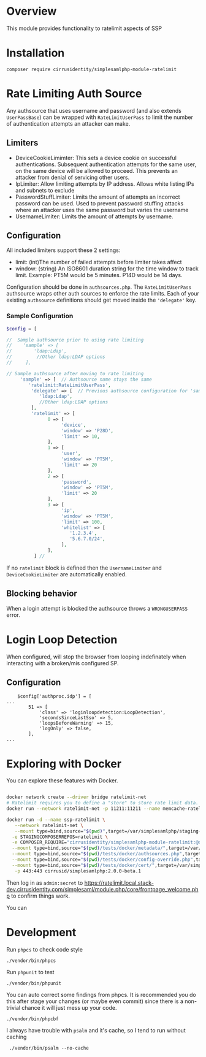 # Overview

This module provides functionality to ratelimit aspects of SSP

# Installation

    composer require cirrusidentity/simplesamlphp-module-ratelimit


# Rate Limiting Auth Source

Any authsource that uses username and password (and also extends `UserPassBase`)
can be wrapped with `RateLimitUserPass` to limit the number of authentication attempts
an attacker can make.

## Limiters

* DeviceCookieLimimter: This sets a device cookie on successful authentications.
Subsequent authentication attempts for the same user, on the same device will be allowed to proceed. This
prevents an attacker from denial of servicing other users.
* IpLimiter: Allow limiting attempts by IP address. Allows white listing IPs and subnets to
exclude
* PasswordStuffLimiter: Limits the amount of attempts an incorrect password can be used. Used
to prevent password stuffing attacks where an attacker uses the same password but varies
the username
* UsernameLimiter: Limits the amount of attempts by username.

## Configuration

All included limiters support these 2 settings:

* limit: (int)The number of failed attempts before limiter takes affect
* window: (string) An ISO8601 duration string for the time window to track limit. Example: PT5M would be 5 minutes. P14D would be 14 days.

Configuration should be done in `authsources.php`. The `RateLimitUserPass` authsource wraps other auth sources to enforce the rate limits. Each of your existing `authsource` definitions should get moved inside the `'delegate'` key.

### Sample Configuration

```php
$config = [

//  Sample authsource prior to using rate limiting
//    'sample' => [
//        'ldap:Ldap',
//         //Other ldap:LDAP options
//     ],

// Sample authsource after moving to rate limiting
     'sample' => [  // Authsource name stays the same
        'ratelimit:RateLimitUserPass',
         'delegate' => [  // Previous authsource configuration for 'sample' moves here
            'ldap:Ldap',
            //Other ldap:LDAP options
         ],
         'ratelimit' => [
               0 => [
                    'device',
                    'window' => 'P28D',
                    'limit' => 10,
               ],
               1 => [
                    'user',
                    'window' => 'PT5M',
                    'limit' => 20
               ],
               2 => [
                    'password',
                    'window' => 'PT5M',
                    'limit' => 20
               ],
               3 => [
                    'ip',
                    'window' => 'PT5M',
                    'limit' => 100,
                    'whitelist' => [
                       '1.2.3.4',
                       '5.6.7.0/24',
                    ],
               ],
          ] //
```

If no `ratelimit` block is defined then the `UsernameLimiter` and `DeviceCookieLimiter`
are automatically enabled.

## Blocking behavior

When a login attempt is blocked the authsource throws a `WRONGUSERPASS` error.

# Login Loop Detection
When configured, will stop the browser from looping indefinately when interacting with a broken/mis configured SP. 

## Configuration

```
    $config['authproc.idp'] = [
...
        51 => [
            'class' => 'loginloopdetection:LoopDetection',
            'secondsSinceLastSso' => 5,
            'loopsBeforeWarning' => 15,
            'logOnly' => false,
        ],
...

```
# Exploring with Docker

You can explore these features with Docker.

```bash

docker network create --driver bridge ratelimit-net
# Ratelimit requires you to define a "store" to store rate limit data. These tests use memcached
docker run --network ratelimit-net -p 11211:11211 --name memcache-ratelimit -d memcached

docker run -d --name ssp-ratelimit \
   --network ratelimit-net \
   --mount type=bind,source="$(pwd)",target=/var/simplesamlphp/staging-modules/ratelimit,readonly \
  -e STAGINGCOMPOSERREPOS=ratelimit \
  -e COMPOSER_REQUIRE="cirrusidentity/simplesamlphp-module-ratelimit:@dev" \
  --mount type=bind,source="$(pwd)/tests/docker/metadata/",target=/var/simplesamlphp/metadata/,readonly \
  --mount type=bind,source="$(pwd)/tests/docker/authsources.php",target=/var/simplesamlphp/config/authsources.php,readonly \
  --mount type=bind,source="$(pwd)/tests/docker/config-override.php",target=/var/simplesamlphp/config/config-override.php,readonly \
  --mount type=bind,source="$(pwd)/tests/docker/cert/",target=/var/simplesamlphp/cert/,readonly \
   -p 443:443 cirrusid/simplesamlphp:2.0.0-beta.1
```

Then log in as `admin:secret` to https://ratelimit.local.stack-dev.cirrusidentity.com/simplesaml/module.php/core/frontpage_welcome.php
to confirm things work.

You can
# Development

Run `phpcs` to check code style

    ./vendor/bin/phpcs

Run `phpunit` to test

    ./vendor/bin/phpunit
    
You can auto correct some findings from phpcs. It is recommended you do this after stage your changes (or maybe even commit) since there is a non-trivial chance it will just mess up your code.

    ./vendor/bin/phpcbf

I always have trouble with `psalm` and it's cache, so I tend to run without caching

     ./vendor/bin/psalm --no-cache

